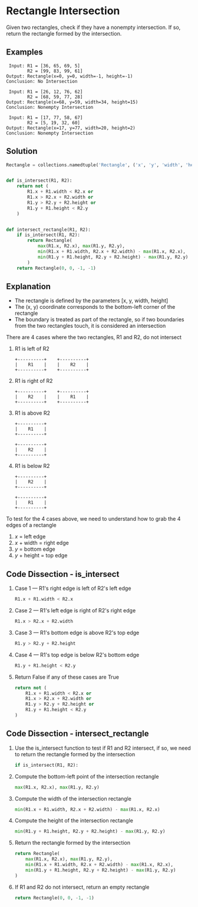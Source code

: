 # Rectangle Intersection
Given two rectangles, check if they have a nonempty intersection. If so, return the rectangle formed by the intersection.

## Examples
```
 Input: R1 = [36, 65, 69, 5]
        R2 = [99, 83, 99, 61]
Output: Rectangle(x=0, y=0, width=-1, height=-1)
Conclusion: No Intersection

 Input: R1 = [26, 12, 76, 62]
        R2 = [68, 59, 77, 28]
Output: Rectangle(x=68, y=59, width=34, height=15)
Conclusion: Nonempty Intersection

 Input: R1 = [17, 77, 58, 67]
        R2 = [5, 19, 32, 60]
Output: Rectangle(x=17, y=77, width=20, height=2)
Conclusion: Nonempty Intersection
```

## Solution
```python
Rectangle = collections.namedtuple('Rectangle', ('x', 'y', 'width', 'height'))


def is_intersect(R1, R2):
    return not (
        R1.x + R1.width < R2.x or
        R1.x > R2.x + R2.width or
        R1.y > R2.y + R2.height or
        R1.y + R1.height < R2.y
    )


def intersect_rectangle(R1, R2):
    if is_intersect(R1, R2):
        return Rectangle(
            max(R1.x, R2.x), max(R1.y, R2.y),
            min(R1.x + R1.width, R2.x + R2.width) - max(R1.x, R2.x),
            min(R1.y + R1.height, R2.y + R2.height) - max(R1.y, R2.y)
        )
    return Rectangle(0, 0, -1, -1)
```

## Explanation
* The rectangle is defined by the parameters [x, y, width, height]
* The (x, y) coordinate corresponds to the bottom-left corner of the rectangle
* The boundary is treated as part of the rectangle, so if two boundaries from the two rectangles touch, it is considered an intersection

There are 4 cases where the two rectangles, R1 and R2, do not intersect
1. R1 is left of R2
    ```
    +----------+    +----------+
    |    R1    |    |    R2    |
    +----------+    +----------+
    ```
2. R1 is right of R2
    ```
    +----------+    +----------+
    |    R2    |    |    R1    |
    +----------+    +----------+
    ```
3. R1 is above R2
    ```
    +----------+
    |    R1    |
    +----------+

    +----------+
    |    R2    |
    +----------+
    ```
4. R1 is below R2
    ```
    +----------+
    |    R2    |
    +----------+

    +----------+
    |    R1    |
    +----------+
    ```

To test for the 4 cases above, we need to understand how to grab the 4 edges of a rectangle
1. _x_ = left edge
2. _x_ + width = right edge
3. _y_ = bottom edge
4. _y_ + height = top edge

## Code Dissection - is_intersect
1. Case 1 &mdash; R1's right edge is left of R2's left edge
    ```python
    R1.x + R1.width < R2.x
    ```
2. Case 2 &mdash; R1's left edge is right of R2's right edge
    ```python
    R1.x > R2.x + R2.width
    ```
3. Case 3 &mdash; R1's bottom edge is above R2's top edge
    ```python
    R1.y > R2.y + R2.height
    ```
4. Case 4 &mdash; R1's top edge is below R2's bottom edge
    ```python
    R1.y + R1.height < R2.y
    ```
5. Return False if any of these cases are True
    ```python
    return not (
        R1.x + R1.width < R2.x or
        R1.x > R2.x + R2.width or
        R1.y > R2.y + R2.height or
        R1.y + R1.height < R2.y
    )
    ```

## Code Dissection - intersect_rectangle
1. Use the is_intersect function to test if R1 and R2 intersect, if so, we need to return the rectangle formed by the intersection
    ```python
    if is_intersect(R1, R2):
    ```
2. Compute the bottom-left point of the intersection rectangle
    ```python
    max(R1.x, R2.x), max(R1.y, R2.y)
    ```
2. Compute the width of the intersection rectangle
    ```python
    min(R1.x + R1.width, R2.x + R2.width) - max(R1.x, R2.x)
    ```
3. Compute the height of the intersection rectangle
    ```python
    min(R1.y + R1.height, R2.y + R2.height) - max(R1.y, R2.y)
    ```
4. Return the rectangle formed by the intersection
    ```python
    return Rectangle(
        max(R1.x, R2.x), max(R1.y, R2.y),
        min(R1.x + R1.width, R2.x + R2.width) - max(R1.x, R2.x),
        min(R1.y + R1.height, R2.y + R2.height) - max(R1.y, R2.y)
    )
    ```
5. If R1 and R2 do not intersect, return an empty rectangle
    ```python
    return Rectangle(0, 0, -1, -1)
    ```
